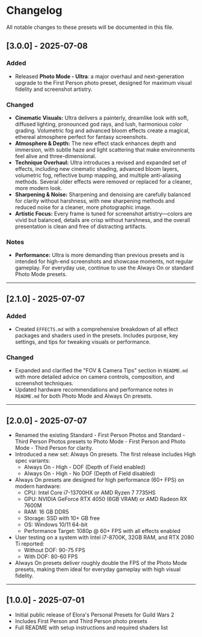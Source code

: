 # Changelog

All notable changes to these presets will be documented in this file.

## [3.0.0] - 2025-07-08
### Added
- Released **Photo Mode - Ultra**: a major overhaul and next-generation upgrade to the First Person photo preset, designed for maximum visual fidelity and screenshot artistry.

### Changed
- **Cinematic Visuals:** Ultra delivers a painterly, dreamlike look with soft, diffused lighting, pronounced god rays, and lush, harmonious color grading. Volumetric fog and advanced bloom effects create a magical, ethereal atmosphere perfect for fantasy screenshots.
- **Atmosphere & Depth:** The new effect stack enhances depth and immersion, with subtle haze and light scattering that make environments feel alive and three-dimensional.
- **Technique Overhaul:** Ultra introduces a revised and expanded set of effects, including new cinematic shading, advanced bloom layers, volumetric fog, reflective bump mapping, and multiple anti-aliasing methods. Several older effects were removed or replaced for a cleaner, more modern look.
- **Sharpening & Noise:** Sharpening and denoising are carefully balanced for clarity without harshness, with new sharpening methods and reduced noise for a cleaner, more photographic image.
- **Artistic Focus:** Every frame is tuned for screenshot artistry—colors are vivid but balanced, details are crisp without harshness, and the overall presentation is clean and free of distracting artifacts.

### Notes
- **Performance:** Ultra is more demanding than previous presets and is intended for high-end screenshots and showcase moments, not regular gameplay. For everyday use, continue to use the Always On or standard Photo Mode presets.

---

## [2.1.0] - 2025-07-07
### Added
- Created `EFFECTS.md` with a comprehensive breakdown of all effect packages and shaders used in the presets. Includes purpose, key settings, and tips for tweaking visuals or performance.

### Changed
- Expanded and clarified the "FOV & Camera Tips" section in `README.md` with more detailed advice on camera controls, composition, and screenshot techniques.
- Updated hardware recommendations and performance notes in `README.md` for both Photo Mode and Always On presets.

---

## [2.0.0] - 2025-07-07
- Renamed the existing Standard - First Person Photos and Standard - Third Person Photos presets to Photo Mode - First Person and Photo Mode - Third Person for clarity.
- Introduced a new set: Always On presets. The first release includes High spec variants:
  - Always On - High - DOF (Depth of Field enabled)
  - Always On - High - No DOF (Depth of Field disabled)
- Always On presets are designed for high performance (60+ FPS) on modern hardware:
  - CPU: Intel Core i7-13700HX or AMD Ryzen 7 7735HS
  - GPU: NVIDIA GeForce RTX 4050 (6GB VRAM) or AMD Radeon RX 7600M
  - RAM: 16 GB DDR5
  - Storage: SSD with 10+ GB free
  - OS: Windows 10/11 64-bit
  - Performance Target: 1080p @ 60+ FPS with all effects enabled
- User testing on a system with Intel i7-8700K, 32GB RAM, and RTX 2080 Ti reported:
  - Without DOF: 90-75 FPS
  - With DOF: 80-60 FPS
- Always On presets deliver roughly double the FPS of the Photo Mode presets, making them ideal for everyday gameplay with high visual fidelity. 

---

## [1.0.0] - 2025-07-01
- Initial public release of Elora's Personal Presets for Guild Wars 2
- Includes First Person and Third Person photo presets
- Full README with setup instructions and required shaders list 